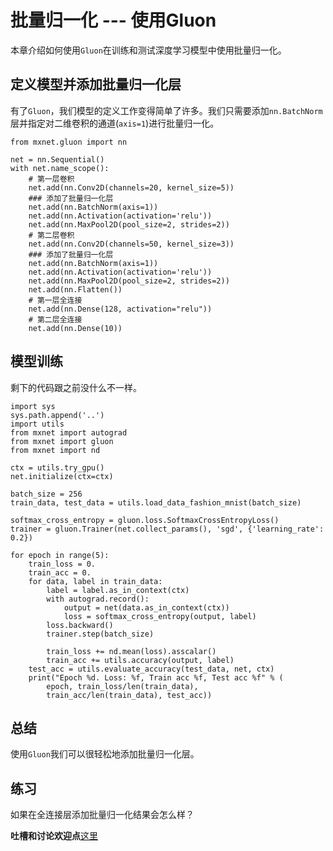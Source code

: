 # 批量归一化 --- 使用Gluon

本章介绍如何使用``Gluon``在训练和测试深度学习模型中使用批量归一化。


## 定义模型并添加批量归一化层

有了`Gluon`，我们模型的定义工作变得简单了许多。我们只需要添加`nn.BatchNorm`层并指定对二维卷积的通道(`axis=1`)进行批量归一化。

```{.python .input  n=1}
from mxnet.gluon import nn

net = nn.Sequential()
with net.name_scope():
    # 第一层卷积
    net.add(nn.Conv2D(channels=20, kernel_size=5))
    ### 添加了批量归一化层 
    net.add(nn.BatchNorm(axis=1))
    net.add(nn.Activation(activation='relu'))
    net.add(nn.MaxPool2D(pool_size=2, strides=2))
    # 第二层卷积
    net.add(nn.Conv2D(channels=50, kernel_size=3))
    ### 添加了批量归一化层 
    net.add(nn.BatchNorm(axis=1))
    net.add(nn.Activation(activation='relu'))
    net.add(nn.MaxPool2D(pool_size=2, strides=2))
    net.add(nn.Flatten())
    # 第一层全连接
    net.add(nn.Dense(128, activation="relu"))
    # 第二层全连接
    net.add(nn.Dense(10))
```

## 模型训练

剩下的代码跟之前没什么不一样。

```{.python .input  n=3}
import sys
sys.path.append('..')
import utils
from mxnet import autograd 
from mxnet import gluon
from mxnet import nd

ctx = utils.try_gpu()
net.initialize(ctx=ctx)

batch_size = 256
train_data, test_data = utils.load_data_fashion_mnist(batch_size)

softmax_cross_entropy = gluon.loss.SoftmaxCrossEntropyLoss()
trainer = gluon.Trainer(net.collect_params(), 'sgd', {'learning_rate': 0.2})

for epoch in range(5):
    train_loss = 0.
    train_acc = 0.
    for data, label in train_data:
        label = label.as_in_context(ctx)
        with autograd.record():
            output = net(data.as_in_context(ctx))
            loss = softmax_cross_entropy(output, label)
        loss.backward()
        trainer.step(batch_size)

        train_loss += nd.mean(loss).asscalar()
        train_acc += utils.accuracy(output, label)
    test_acc = utils.evaluate_accuracy(test_data, net, ctx)
    print("Epoch %d. Loss: %f, Train acc %f, Test acc %f" % (
        epoch, train_loss/len(train_data), 
        train_acc/len(train_data), test_acc))
```

## 总结

使用``Gluon``我们可以很轻松地添加批量归一化层。

## 练习

如果在全连接层添加批量归一化结果会怎么样？

**吐槽和讨论欢迎点**[这里](https://discuss.gluon.ai/t/topic/1254)
